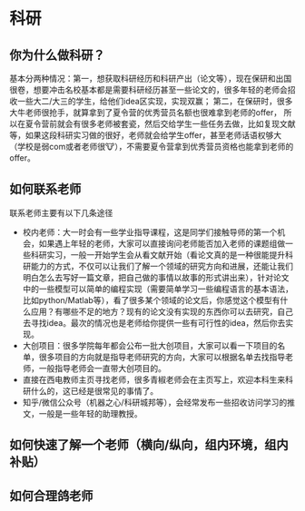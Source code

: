 # 科研
## 你为什么做科研？
基本分两种情况：第一，想获取科研经历和科研产出（论文等），现在保研和出国很卷，想要冲击名校基本都是需要科研经历甚至一些论文的，很多年轻的老师会招收一些大二/大三的学生，给他们idea区实现，实现双赢；
第二，在保研时，很多大牛老师很抢手，就算拿到了夏令营的优秀营员名额也很难拿到老师的offer，
所以在夏令营前就会有很多老师被套瓷，然后交给学生一些任务去做，比如复现文献等，如果这段科研实习做的很好，老师就会给学生offer，甚至老师话语权够大（学校是弱com或者老师很🐮），不需要夏令营拿到优秀营员资格也能拿到老师的offer。
## 如何联系老师
联系老师主要有以下几条途径
- 校内老师：大一时会有一些学业指导课程，这是同学们接触导师的第一个机会，如果遇上年轻的老师，大家可以直接询问老师能否加入老师的课题组做一些科研实习，一般一开始学生会从看文献开始（看论文真的是一种很能提升科研能力的方式，不仅可以让我们了解一个领域的研究方向和进展，还能让我们明白怎么去写好一篇文章，把自己做的事情以故事的形式讲出来），针对论文中的一些模型可以简单的编程实现（需要简单学习一些编程语言的基本语法，比如python/Matlab等），看了很多某个领域的论文后，你感觉这个模型有什么应用？有哪些不足的地方？现有的论文没有实现的东西你可以去研究，自己去寻找idea。最次的情况也是老师给你提供一些有可行性的idea，然后你去实现。
- 大创项目：很多学院每年都会公布一批大创项目，大家可以看一下项目的名单，很多项目的方向就是指导老师研究的方向，大家可以根据名单去找指导老师，一般指导老师会一直带大创项目的。
- 直接在西电教师主页寻找老师，很多青椒老师会在主页写上，欢迎本科生来科研什么的，这已经是很常见的事情了。
- 知乎/微信公众号（机器之心/科研城邦等），会经常发布一些招收访问学习的推文，一般是一些年轻的助理教授。

## 如何快速了解一个老师（横向/纵向，组内环境，组内补贴）

## 如何合理鸽老师
